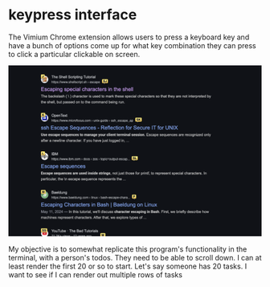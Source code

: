 # keypress interface

The Vimium Chrome extension allows users to press a keyboard key and have a bunch of options come up for what key combination they can press to click a particular clickable on screen.

![Vimium use in browser](screen.png)

My objective is to somewhat replicate this program's functionality in the terminal, with a person's todos. They need to be able to scroll down. I can at least render the first 20 or so to start. Let's say someone has 20 tasks. I want to see if I can render out multiple rows of tasks
